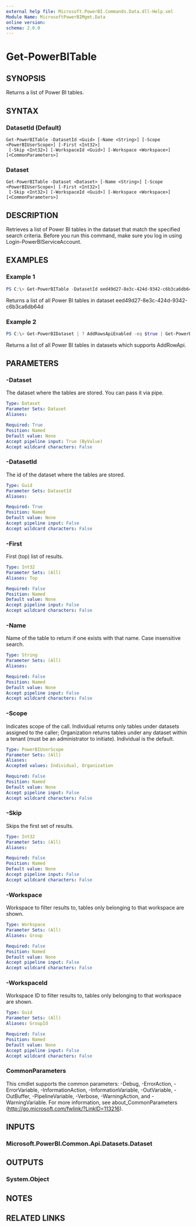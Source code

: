 ```yaml
---
external help file: Microsoft.PowerBI.Commands.Data.dll-Help.xml
Module Name: MicrosoftPowerBIMgmt.Data
online version:
schema: 2.0.0
---
```


# Get-PowerBITable

## SYNOPSIS
Returns a list of Power BI tables.

## SYNTAX

### DatasetId (Default)
```
Get-PowerBITable -DatasetId <Guid> [-Name <String>] [-Scope <PowerBIUserScope>] [-First <Int32>]
 [-Skip <Int32>] [-WorkspaceId <Guid>] [-Workspace <Workspace>] [<CommonParameters>]
```

### Dataset
```
Get-PowerBITable -Dataset <Dataset> [-Name <String>] [-Scope <PowerBIUserScope>] [-First <Int32>]
 [-Skip <Int32>] [-WorkspaceId <Guid>] [-Workspace <Workspace>] [<CommonParameters>]
```

## DESCRIPTION
Retrieves a list of Power BI tables in the dataset that match the specified search criteria.
Before you run this command, make sure you log in using Login-PowerBIServiceAccount. 

## EXAMPLES

### Example 1
```powershell
PS C:\> Get-PowerBITable -DatasetId eed49d27-8e3c-424d-9342-c6b3ca6db64d
```

Returns a list of all Power BI tables in dataset eed49d27-8e3c-424d-9342-c6b3ca6db64d

### Example 2
```powershell
PS C:\> Get-PowerBIDataset | ? AddRowsApiEnabled -eq $true | Get-PowerBITable
```

Returns a list of all Power BI tables in datasets which supports AddRowApi.

## PARAMETERS

### -Dataset
The dataset where the tables are stored. You can pass it via pipe.

```yaml
Type: Dataset
Parameter Sets: Dataset
Aliases:

Required: True
Position: Named
Default value: None
Accept pipeline input: True (ByValue)
Accept wildcard characters: False
```

### -DatasetId
The id of the dataset where the tables are stored.

```yaml
Type: Guid
Parameter Sets: DatasetId
Aliases:

Required: True
Position: Named
Default value: None
Accept pipeline input: False
Accept wildcard characters: False
```

### -First
First (top) list of results.

```yaml
Type: Int32
Parameter Sets: (All)
Aliases: Top

Required: False
Position: Named
Default value: None
Accept pipeline input: False
Accept wildcard characters: False
```

### -Name
Name of the table to return if one exists with that name. Case insensitive search.

```yaml
Type: String
Parameter Sets: (All)
Aliases:

Required: False
Position: Named
Default value: None
Accept pipeline input: False
Accept wildcard characters: False
```

### -Scope
Indicates scope of the call. Individual returns only tables under datasets assigned to the caller; Organization returns tables under any dataset within a tenant (must be an administrator to initiate). Individual is the default.

```yaml
Type: PowerBIUserScope
Parameter Sets: (All)
Aliases:
Accepted values: Individual, Organization

Required: False
Position: Named
Default value: None
Accept pipeline input: False
Accept wildcard characters: False
```

### -Skip
Skips the first set of results.

```yaml
Type: Int32
Parameter Sets: (All)
Aliases:

Required: False
Position: Named
Default value: None
Accept pipeline input: False
Accept wildcard characters: False
```

### -Workspace
Workspace to filter results to, tables only belonging to that workspace are shown.

```yaml
Type: Workspace
Parameter Sets: (All)
Aliases: Group

Required: False
Position: Named
Default value: None
Accept pipeline input: False
Accept wildcard characters: False
```

### -WorkspaceId
Workspace ID to filter results to, tables only belonging to that workspace are shown.

```yaml
Type: Guid
Parameter Sets: (All)
Aliases: GroupId

Required: False
Position: Named
Default value: None
Accept pipeline input: False
Accept wildcard characters: False
```

### CommonParameters
This cmdlet supports the common parameters: -Debug, -ErrorAction, -ErrorVariable, -InformationAction, -InformationVariable, -OutVariable, -OutBuffer, -PipelineVariable, -Verbose, -WarningAction, and -WarningVariable. For more information, see about_CommonParameters (http://go.microsoft.com/fwlink/?LinkID=113216).

## INPUTS

### Microsoft.PowerBI.Common.Api.Datasets.Dataset

## OUTPUTS

### System.Object

## NOTES

## RELATED LINKS
